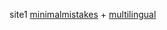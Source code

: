 site1
[minimalmistakes](https://mmistakes.github.io/minimal-mistakes/) + [multilingual](https://www.sylvaindurand.org/making-jekyll-multilingual/)
